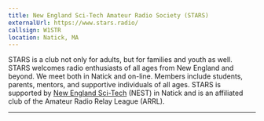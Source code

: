 ```yaml
---
title: New England Sci-Tech Amateur Radio Society (STARS)
externalUrl: https://www.stars.radio/
callsign: W1STR
location: Natick, MA
---
```


STARS is a club not only for adults, but for families and youth as well. STARS welcomes radio enthusiasts of all ages from New England and beyond. We meet both in Natick and on-line. Members include students, parents, mentors, and supportive individuals of all ages.  STARS is supported by [New England Sci-Tech][nest] (NEST) in Natick and is an affiliated club of the Amateur Radio Relay League (ARRL).

[nest]: https://nescitech.org/

---

